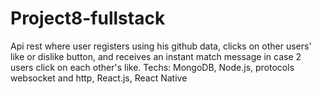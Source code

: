 # Project8-fullstack
Api rest where user registers using his github data, clicks on other users' like or dislike button, and receives an instant match message in case 2 users click on each other's like.  Techs: MongoDB, Node.js, protocols websocket and http, React.js, React Native

